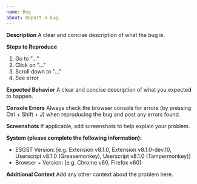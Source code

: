 ```yaml
---
name: Bug
about: Report a bug.
---
```


**Description**
A clear and concise description of what the bug is.

**Steps to Reproduce**

1. Go to "..."
2. Click on "..."
3. Scroll down to "..."
4. See error

**Expected Behavior**
A clear and concise description of what you expected to happen.

**Console Errors**
Always check the browser console for errors (by pressing Ctrl + Shift + J) when reproducing the bug and post any errors found.

**Screenshots**
If applicable, add screenshots to help explain your problem.

**System (please complete the following information):**

- ESGST Version: [e.g. Extension v8.1.0, Extension v8.1.0-dev.10, Userscript v8.1.0 (Greasemonkey), Userscript v8.1.0 (Tampermonkey)]
- Browser + Version: [e.g. Chrome v60, Firefox v60]

**Additional Context**
Add any other context about the problem here.
